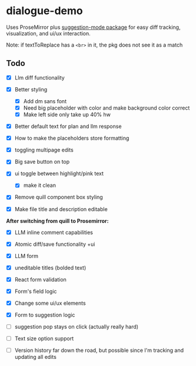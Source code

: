 # dialogue-demo

Uses ProseMirror plus [suggestion-mode package](https://github.com/davefowler/prosemirror-suggestion-mode) for easy diff tracking, visualization, and ui/ux interaction.

Note: if textToReplace has a `<br>` in it, the pkg does not see it as a match

## Todo

- [x] Llm diff functionality 
- [x] Better styling
  - [x] Add dm sans font 
  - [x] Need big placeholder with color and make background color correct 
  - [x] Make left side only take up 40% hw
- [x] Better default text for plan and llm response
- [x] How to make the placeholders store formatting
- [x] toggling multipage edits
- [x] Big save button on top
- [x] ui toggle between highlight/pink text
  - [x] make it clean
- [x] Remove quill component box styling
- [x] Make file title and description editable

        
**After switching from quill to Prosemirror:**  

- [x] LLM inline comment capabilities
- [x] Atomic diff/save functionality +ui
- [x] LLM form
- [x] uneditable titles (bolded text)
- [x] React form validation
- [x] Form's field logic
- [x] Change some ui/ux elements
- [x] Form to suggestion logic
- [ ] suggestion pop stays on click (actually really hard)



- [ ] Text size option support
- [ ] Version history far down the road, but possible since I'm tracking and updating all edits


